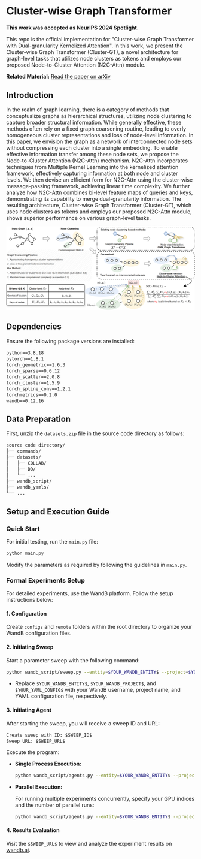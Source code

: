 # Cluster-wise Graph Transformer

**This work was accepted as NeurIPS 2024 Spotlight.**

This repo is the official implementation for "Cluster-wise Graph Transformer with Dual-granularity Kernelized Attention". In this work, we present the Cluster-wise Graph Transformer (Cluster-GT), a novel architecture for graph-level tasks that utilizes node clusters as tokens and employs our proposed Node-to-Cluster Attention (N2C-Attn) module.

**Related Material:** [Read the paper on arXiv](https://arxiv.org/abs/2410.06746)


## Introduction

In the realm of graph learning, there is a category of methods that conceptualize graphs as hierarchical structures, utilizing node clustering to capture broader structural information. While generally effective, these methods often rely on a fixed graph coarsening routine, leading to overly homogeneous cluster representations and loss of node-level information. In this paper, we envision the graph as a network of interconnected node sets without compressing each cluster into a single embedding. To enable effective information transfer among these node sets, we propose the Node-to-Cluster Attention (N2C-Attn) mechanism. N2C-Attn incorporates techniques from Multiple Kernel Learning into the kernelized attention framework, effectively capturing information at both node and cluster levels. We then devise an efficient form for N2C-Attn using the cluster-wise message-passing framework, achieving linear time complexity. We further analyze how N2C-Attn combines bi-level feature maps of queries and keys, demonstrating its capability to merge dual-granularity information. The resulting architecture, Cluster-wise Graph Transformer (Cluster-GT), which uses node clusters as tokens and employs our proposed N2C-Attn module, shows superior performance on various graph-level tasks.

![Node-to-Cluster Attention Module](figs/N2CAttn.png)

## Dependencies

Ensure the following package versions are installed:

```plaintext
python==3.8.18
pytorch==1.8.1
torch_geometric==1.6.3
torch_sparse==0.6.12
torch_scatter==2.0.8
torch_cluster==1.5.9
torch_spline_conv==1.2.1
torchmetrics==0.2.0
wandb==0.12.16
```

## Data Preparation

First, unzip the `datasets.zip` file in the source code directory as follows:

```
source code directory/
├── commands/
├── datasets/
│   ├── COLLAB/
│   ├── DD/
│   └── ...
├── wandb_script/
├── wandb_yamls/
└── ...
```

## Setup and Execution Guide

### Quick Start

For initial testing, run the `main.py` file:

```bash
python main.py
```

Modify the parameters as required by following the guidelines in `main.py`.

### Formal Experiments Setup

For detailed experiments, use the WandB platform. Follow the setup instructions below:

#### 1. Configuration

Create `configs` and `remote` folders within the root directory to organize your WandB configuration files.

#### 2. Initiating Sweep

Start a parameter sweep with the following command:

```bash
python wandb_script/sweep.py --entity=$YOUR_WANDB_ENTITY$ --project=$YOUR_WANDB_PROJECT$ --source=file --info=$YOUR_YAML_CONFIG$
```

- Replace `$YOUR_WANDB_ENTITY$`, `$YOUR_WANDB_PROJECT$`, and `$YOUR_YAML_CONFIG$` with your WandB username, project name, and YAML configuration file, respectively.

#### 3. Initiating Agent

After starting the sweep, you will receive a sweep ID and URL:

```plaintext
Create sweep with ID: $SWEEP_ID$
Sweep URL: $SWEEP_URL$
```

Execute the program:

- **Single Process Execution:**

  ```bash
  python wandb_script/agents.py --entity=$YOUR_WANDB_ENTITY$ --project=$YOUR_WANDB_PROJECT$ --sweep_id=$SWEEP_ID$ --gpu_allocate=$INDEX_GPU$:1 --wandb_base=remote --mode=one-by-one --save_model=False
  ```

- **Parallel Execution:**

  For running multiple experiments concurrently, specify your GPU indices and the number of parallel runs:

  ```bash
  python wandb_script/agents.py --entity=$YOUR_WANDB_ENTITY$ --project=$YOUR_WANDB_PROJECT$ --sweep_id=$SWEEP_ID$ --gpu_allocate=$INDEX_GPU_1$:$PARALLEL_RUNS$-$INDEX_GPU_2$:$PARALLEL_RUNS$ --wandb_base=remote --mode=parallel --save_model=False
  ```

#### 4. Results Evaluation

Visit the `$SWEEP_URL$` to view and analyze the experiment results on [wandb.ai](https://wandb.ai).
